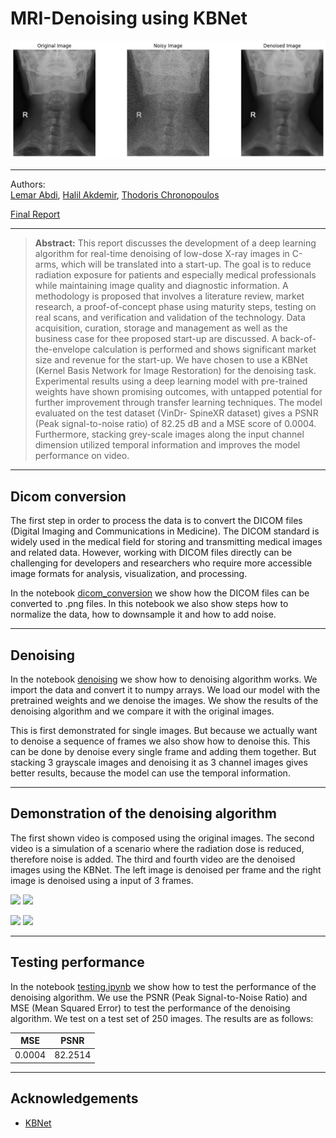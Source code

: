 # MRI-Denoising using KBNet

<img src="figures\denoised.png">

<hr />

Authors: <br />
[Lemar Abdi](https://nl.linkedin.com/in/lemar-abdi-30816317a),
[Halil Akdemir](https://linkedin.com/in/hakdemir),
[Thodoris Chronopoulos]()

[Final Report](report/report.pdf)

<hr />

> **Abstract:**  This report discusses the development of a deep learning algorithm for real-time denoising of low-dose X-ray images in C-arms, which will be translated into a start-up. The goal is to reduce radiation exposure for patients and especially medical professionals while maintaining image quality and diagnostic information. 
    A methodology is proposed that involves a literature review, market research, a proof-of-concept phase using maturity steps, testing on real scans, and verification and validation of the technology. Data acquisition, curation, storage and management as well as the business case for thee proposed start-up are discussed. A back-of-the-envelope calculation is performed and shows significant market size and revenue for the start-up. We have chosen to use a  KBNet (Kernel Basis Network
for Image Restoration) for the denoising task. Experimental results using a deep learning model with pre-trained weights have shown promising outcomes, with untapped potential for further improvement through transfer learning techniques. The model evaluated on the test dataset (VinDr-
SpineXR dataset) gives a PSNR (Peak signal-to-noise ratio) of 82.25 dB and a MSE score of 0.0004. Furthermore, stacking grey-scale images along the input
channel dimension utilized temporal information and improves the model performance on video. 
<hr />

## Dicom conversion
The first step in order to process the data is to convert the DICOM files (Digital Imaging and Communications in Medicine). The DICOM standard is widely used in the medical field for storing and transmitting medical images and related data. However, working with DICOM files directly can be challenging for developers and researchers who require more accessible image formats for analysis, visualization, and processing. 


In the notebook [dicom_conversion](dicom_conversion.ipynb) we show how the DICOM files can be converted to .png files. In this notebook we also show steps how to normalize the data, how to downsample it and how to add noise.

<hr />

## Denoising
In the notebook [denoising](denoising.ipynb) we show how to denoising algorithm works. We import the data and convert it to numpy arrays. We load our model with the pretrained weights and we denoise the images. We show the results of the denoising algorithm and we compare it with the original images.

This is first demonstrated for single images. But because we actually want to denoise a sequence of frames we also show how to denoise this. This can be done by denoise every single frame and adding them together. But stacking 3 grayscale images and denoising it as 3 channel images gives better results, because the model can use the temporal information.

<hr />

## Demonstration of the denoising algorithm
The first shown video is composed using the original images. The second video is a simulation of a scenario where the radiation dose is reduced, therefore noise is added. The third and fourth video are the denoised images using the KBNet. The left image is denoised per frame and the right image is denoised using a input of 3 frames.
<p float="left">
  <img src="figures\original.gif" />
  <img src="figures\noised.gif"/> 
</p>

<p float="left">
  <img src="figures\denoised.gif" />
  <img src="figures\denoised_stacked.gif"/> 
</p>

<hr />

## Testing performance
In the notebook [testing.ipynb](testing.ipynb) we show how to test the performance of the denoising algorithm. We use the PSNR (Peak Signal-to-Noise Ratio) and MSE (Mean Squared Error) to test the performance of the denoising algorithm. We test on a test set of 250 images. The results are as follows:

| MSE    | PSNR    |
|--------|---------|
| 0.0004 | 82.2514 |

<hr />

## Acknowledgements
* [KBNet](https://github.com/zhangyi-3/KBNet/tree/main)